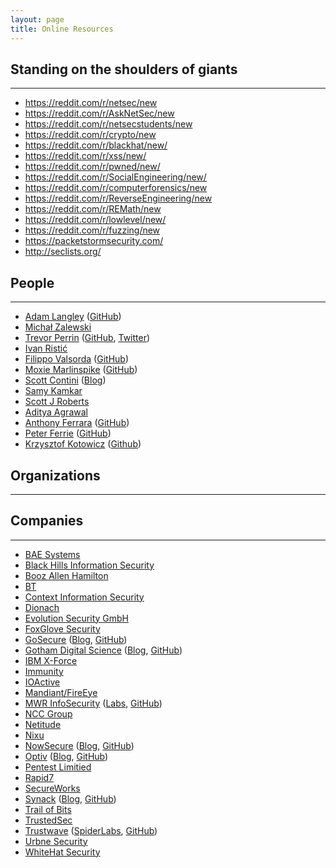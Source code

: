 ```yaml
---
layout: page
title: Online Resources
---
```


## Standing on the shoulders of giants
---
- <https://reddit.com/r/netsec/new>
- <https://reddit.com/r/AskNetSec/new>
- <https://reddit.com/r/netsecstudents/new>
- <https://reddit.com/r/crypto/new>
- <https://reddit.com/r/blackhat/new/>
- <https://reddit.com/r/xss/new/>
- <https://reddit.com/r/pwned/new/>
- <https://reddit.com/r/SocialEngineering/new/>
- <https://reddit.com/r/computerforensics/new>
- <https://reddit.com/r/ReverseEngineering/new>
- <https://reddit.com/r/REMath/new>
- <https://reddit.com/r/lowlevel/new/>
- <https://reddit.com/r/fuzzing/new>
- <https://packetstormsecurity.com/>
- <http://seclists.org/>

## People
---
- [Adam Langley](https://www.imperialviolet.org/) ([GitHub](https://github.com/agl))
- [Michał Zalewski](http://lcamtuf.coredump.cx/)
- [Trevor Perrin](http://trevp.net/) ([GitHub](https://github.com/trevp), [Twitter](https://twitter.com/trevp__))
- [Ivan Ristić](https://blog.ivanristic.com/)
- [Filippo Valsorda](https://blog.filippo.io/) ([GitHub](https://github.com/FiloSottile))
- [Moxie Marlinspike](https://moxie.org/) ([GitHub](https://github.com/moxie0))
- [Scott Contini](http://www.crypto-world.com/Contini.html) ([Blog](https://littlemaninmyhead.wordpress.com/))
- [Samy Kamkar](https://samy.pl/)
- [Scott J Roberts](http://sroberts.io/)
- [Aditya Agrawal](https://manifestsecurity.com/)
- [Anthony Ferrara](https://blog.ircmaxell.com/) ([GitHub](https://github.com/ircmaxell))
- [Peter Ferrie](http://pferrie.host22.com/) ([GitHub](https://github.com/peterferrie))
- [Krzysztof Kotowicz](http://blog.kotowicz.net/) ([Github](https://github.com/koto))

## Organizations
---


## Companies
---
- [BAE Systems](http://www.baesystems.com/en/home)
- [Black Hills Information Security](https://www.blackhillsinfosec.com/)
- [Booz Allen Hamilton](https://www.boozallen.com/)
- [BT](https://www.globalservices.bt.com/uk/en/products/bt-security-ethical-hacking)
- [Context Information Security](https://www.contextis.com/)
- [Dionach](https://www.dionach.com/)
- [Evolution Security GmbH](https://www.evolution-sec.com/)
- [FoxGlove Security](https://foxglovesecurity.com/)
- [GoSecure](https://gosecure.net/) ([Blog](https://gosecure.net/blog/), [GitHub](https://github.com/GoSecure))
- [Gotham Digital Science](https://www.gdssecurity.com/) ([Blog](https://blog.gdssecurity.com/), [GitHub](https://github.com/GDSSecurity))
- [IBM X-Force](https://www.ibm.com/security/xforce/)
- [Immunity](https://www.immunitysec.com/)
- [IOActive](https://ioactive.com/)
- [Mandiant/FireEye](https://www.fireeye.com/services/consulting-services.html)
- [MWR InfoSecurity](https://www.mwrinfosecurity.com/) ([Labs](https://labs.mwrinfosecurity.com/), [GitHub](https://github.com/mwrlabs))
- [NCC Group](https://www.nccgroup.trust/)
- [Netitude](https://www.netitude.co.uk/)
- [Nixu](https://www.nixu.com/)
- [NowSecure](https://www.nowsecure.com/) ([Blog](https://www.nowsecure.com/blog/), [GitHub](https://github.com/nowsecure))
- [Optiv](https://www.optiv.com/) ([Blog](https://www.optiv.com/resources/blog/), [GitHub](https://github.com/optiv-labs))
- [Pentest Limitied](http://www.pentest.co.uk/)
- [Rapid7](https://www.rapid7.com/)
- [SecureWorks](https://www.secureworks.com/)
- [Synack](https://www.synack.com/) ([Blog](https://www.synack.com/blog/), [GitHub](https://github.com/synack))
- [Trail of Bits](https://www.trailofbits.com/)
- [TrustedSec](https://www.trustedsec.com/)
- [Trustwave](https://www.trustwave.com/) ([SpiderLabs](https://www.trustwave.com/Resources/SpiderLabs-Blog/), [GitHub](https://github.com/SpiderLabs))
- [Urbne Security](https://urbanesecurity.com/)
- [WhiteHat Security](https://www.whitehatsec.com/)
